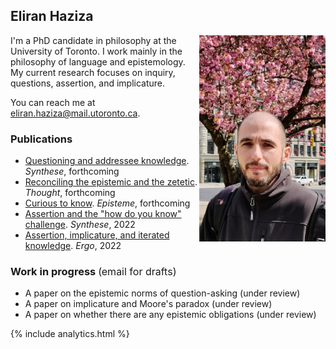 ## Eliran Haziza

<img align="right" src="assets/webpic.png" width=250 alt="Photo" style="max-width: 40%;">

I'm a PhD candidate in philosophy at the University of Toronto. I work mainly in the philosophy of language and epistemology. My current research focuses on inquiry, questions, assertion, and implicature.

You can reach me at <eliran.haziza@mail.utoronto.ca>.

### Publications

* [Questioning and addressee knowledge](https://philpapers.org/archive/HAZQAA.pdf). _Synthese_, forthcoming
* [Reconciling the epistemic and the zetetic](/assets/ez.pdf). _Thought_, forthcoming
* [Curious to know](https://philpapers.org/archive/HAZCTK.pdf). _Episteme_, forthcoming
* [Assertion and the "how do you know" challenge](https://philpapers.org/archive/HAZAAT.pdf). _Synthese_, 2022
* [Assertion, implicature, and iterated knowledge](https://philpapers.org/archive/HAZAIA.pdf). _Ergo_, 2022

### Work in progress <span style="font-weight:normal; font-size:16px">(email for drafts)</span>

* A paper on the epistemic norms of question-asking (under review)
* A paper on implicature and Moore's paradox (under review)
* A paper on whether there are any epistemic obligations (under review)

{% include analytics.html %}
